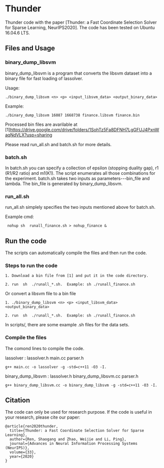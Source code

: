 # Thunder

Thunder code with the paper [Thunder: a Fast Coordinate Selection Solver for Sparse Learning, NeurIPS2020].
The code has been tested on Ubuntu 16.04.6 LTS.


## Files and Usage

### binary_dump_libsvm
binary_dump_libsvm is a program that converts the libsvm dataset
into a binary file for fast loading of lassolver.

Usage: 
```
./binary_dump_libsvm <n> <p> <input_libsvm_data> <output_binary_data>
```
 
Example: 
```
./binary_dump_libsvm 16087 1668738 finance.libsvm finance.bin
```

Processed bin files are avarilable at
[1]https://drive.google.com/drive/folders/1SohTz5Fa8DFNH7LgGFUJ4PxnWaqNdVLX?usp=sharing

Please read run_all.sh and batch.sh for more details.

### batch.sh
In batch.sh you can specify a collection of epsilon (stopping duality gap), r1 (R1/R2 ratio) and m1(K1).
The script enumerates all those combinations for the experiment.
batch.sh takes two inputs as parameters---bin_file and lambda.
The bin_file is generated by binary_dump_libsvm. 

### run_all.sh
run_all.sh simplely specifies the two inputs mentioned above for batch.sh.

Example cmd:
```
 nohup sh  runall_finance.sh > nohup_finance &
```

## Run the code

The scripts can automatically compile the files and then run the code.

### Steps to run the code
```
1. Download a bin file from [1] and put it in the code directory.

2. run  sh  ./runall_*.sh.  Example: sh ./runall_finance.sh
```

Or convert a libsvm file to a bin file 

```
1. ./binary_dump_libsvm <n> <p> <input_libsvm_data> <output_binary_data>

2. run  sh  ./runall_*.sh.  Example: sh ./runall_finance.sh
```

In scripts/, there are some example .sh files for the data sets.


### Compile the files
The comond lines to compile the code.

lassolver : lassolver.h main.cc parser.h

```
g++ main.cc -o lassolver -g -std=c++11 -O3 -I.
```

binary_dump_libsvm : lassolver.h binary_dump_libsvm.cc parser.h

```
g++ binary_dump_libsvm.cc -o binary_dump_libsvm -g -std=c++11 -O3 -I.
```


## Citation
The code can only be used for research purpose. If the code is useful in your research, please cite our  paper:
```
@article{ren2020thunder,
  title={Thunder: a Fast Coordinate Selection Solver for Sparse Learning},
  author={Ren, Shaogang and Zhao, Weijie and Li, Ping},
  journal={Advances in Neural Information Processing Systems (NeurIPS)},
  volume={33},
  year={2020}
}
```

